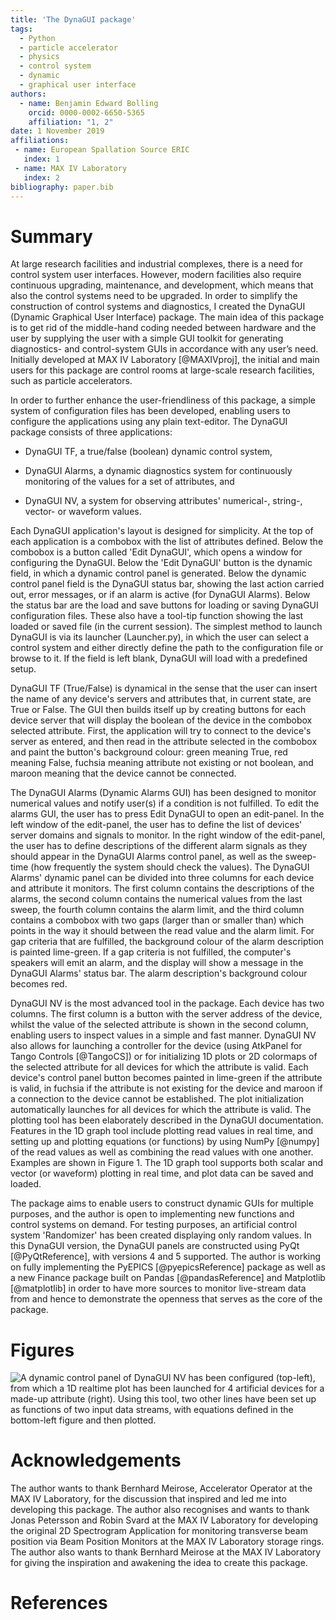 ```yaml
---
title: 'The DynaGUI package'
tags:
  - Python
  - particle accelerator
  - physics
  - control system
  - dynamic
  - graphical user interface
authors:
  - name: Benjamin Edward Bolling
    orcid: 0000-0002-6650-5365
    affiliation: "1, 2"
date: 1 November 2019
affiliations:
 - name: European Spallation Source ERIC
   index: 1
 - name: MAX IV Laboratory
   index: 2
bibliography: paper.bib
---
```


# Summary

At large research facilities and industrial complexes, there is a need for control system user interfaces. However, modern facilities also require continuous upgrading, maintenance, and development, which means that also the control systems need to be upgraded. In order to simplify the construction of control systems and diagnostics, I created the DynaGUI (Dynamic Graphical User Interface) package. The main idea of this package is to get rid of the middle-hand coding needed between hardware and the user by supplying the user with a simple GUI toolkit for generating diagnostics- and control-system GUIs in accordance with any user’s need. Initially developed at MAX IV Laboratory [@MAXIVproj], the initial and main users for this package are control rooms at large-scale research facilities, such as particle accelerators.

In order to further enhance the user-friendliness of this package, a simple system of configuration files has been developed, enabling users to configure the applications using any plain text-editor. The DynaGUI package consists of three applications:

- DynaGUI TF, a true/false (boolean) dynamic control system,

- DynaGUI Alarms, a dynamic diagnostics system for continuously monitoring of the values for a set of attributes, and

- DynaGUI NV, a system for observing attributes' numerical-, string-, vector- or waveform values.

Each DynaGUI application's layout is designed for simplicity. At the top of each application is a combobox with the list of attributes defined. Below the combobox is a button called 'Edit DynaGUI', which opens a window for configuring the DynaGUI. Below the 'Edit DynaGUI' button is the dynamic field, in which a dynamic control panel is generated. Below the dynamic control panel field is the DynaGUI status bar, showing the last action carried out, error messages, or if an alarm is active (for DynaGUI Alarms). Below the status bar are the load and save buttons for loading or saving DynaGUI configuration files. These also have a tool-tip function showing the last loaded or saved file (in the current session). The simplest method to launch DynaGUI is via its launcher (Launcher.py), in which the user can select a control system and either directly define the path to the configuration file or browse to it. If the field is left blank, DynaGUI will load with a predefined setup.

DynaGUI TF (True/False) is dynamical in the sense that the user can insert the name of any device's servers and attributes that, in current state, are True or False. The GUI then builds itself up by creating buttons for each device server that will display the boolean of the device in the combobox selected attribute. First, the application will try to connect to the device's server as entered, and then read in the attribute selected in the combobox and paint the button's background colour:  green meaning True, red meaning False, fuchsia meaning attribute not existing or not boolean, and maroon meaning that the device cannot be connected.

The DynaGUI Alarms (Dynamic Alarms GUI) has been designed to monitor numerical values and notify user(s) if a condition is not fulfilled. To edit the alarms GUI, the user has to press Edit DynaGUI to open an edit-panel. In the left window of the edit-panel, the user has to define the list of devices' server domains and signals to monitor. In the right window of the edit-panel, the user has to define descriptions of the different alarm signals as they should appear in the DynaGUI Alarms control panel, as well as the sweep-time (how frequently the system should check the values). The DynaGUI Alarms' dynamic panel can be divided into three columns for each device and attribute it monitors. The first column contains the descriptions of the alarms, the second column contains the numerical values from the last sweep, the fourth column contains the alarm limit, and the third column contains a combobox with two gaps (larger than or smaller than) which points in the way it should between the read value and the alarm limit. For gap criteria that are fulfilled, the background colour of the alarm description is painted lime-green. If a gap criteria is not fulfilled, the computer's speakers will emit an alarm, and the display will show a message in the DynaGUI Alarms' status bar. The  alarm description's background colour becomes red.

DynaGUI NV is the most advanced tool in the package. Each device has two columns. The first column is a button with the server address of the device, whilst the value of the selected attribute is shown in the second column, enabling users to inspect values in a simple and fast manner. DynaGUI NV also allows for launching a controller for the device (using AtkPanel for Tango Controls [@TangoCS]) or for initializing 1D plots or 2D colormaps of the selected attribute for all devices for which the attribute is valid. Each device's control panel button becomes painted in lime-green if the attribute is valid, in fuchsia if the attribute is not existing for the device and maroon if a connection to the device cannot be established. The plot initialization automatically launches for all devices for which the attribute is valid. The plotting tool has been elaborately described in the DynaGUI documentation. Features in the 1D graph tool include  plotting read values in real time, and setting up and plotting equations (or functions) by using NumPy [@numpy] of the read values as well as combining the read values with one another. Examples are shown in Figure 1. The 1D graph tool supports both scalar and vector (or waveform) plotting in real time, and plot data can be saved and loaded.

The package aims to enable users to construct dynamic GUIs for multiple purposes, and the author is open to implementing new functions and control systems on demand. For testing purposes, an artificial control system 'Randomizer' has been created displaying only random values. In this DynaGUI version, the DynaGUI panels are constructed using PyQt [@PyQtReference], with versions 4 and 5 supported. The author is working on fully implementing the PyEPICS [@pyepicsReference] package as well as a new Finance package built on Pandas [@pandasReference] and Matplotlib [@matplotlib] in order to have more sources to monitor live-stream data from and hence to demonstrate the openness that serves as the core of the package.

# Figures

![A dynamic control panel of DynaGUI NV has been configured (top-left), from which a 1D realtime plot has been launched for 4 artificial devices for a made-up attribute (right). Using this tool, two other lines have been set up as functions of two input data streams, with equations defined in the bottom-left figure and then plotted.](figure1.png)

# Acknowledgements
The author wants to thank Bernhard Meirose, Accelerator Operator at the MAX IV Laboratory, for the discussion that inspired and led me into developing this package. The author also recognises and wants to thank Jonas Petersson and Robin Svard at the MAX IV Laboratory for developing the original 2D Spectrogram Application for monitoring transverse beam position via Beam Position Monitors at the MAX IV Laboratory storage rings. The author also wants to thank Bernhard Meirose at the MAX IV Laboratory for giving the inspiration and awakening the idea to create this package.

# References
